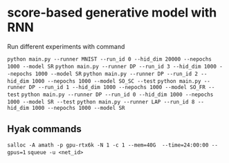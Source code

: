 # score-based generative model with RNN

Run different experiments with command

`python main.py --runner MNIST --run_id 0 --hid_dim 20000 --nepochs 1000 --model SR`
`python main.py --runner DP --run_id 3 --hid_dim 1000 --nepochs 1000 --model SR`
`python main.py --runner DP --run_id 2 --hid_dim 1000 --nepochs 1000 --model SO_SC --test`
`python main.py --runner DP --run_id 1 --hid_dim 1000 --nepochs 1000 --model SO_FR --test`
`python main.py --runner DP --run_id 0 --hid_dim 1000 --nepochs 1000 --model SR --test`
`python main.py --runner LAP --run_id 8 --hid_dim 1000 --nepochs 1000 --model SR`

## Hyak commands
`salloc -A amath -p gpu-rtx6k -N 1 -c 1 --mem=40G  --time=24:00:00 --gpus=1`
`squeue -u <net_id>`

